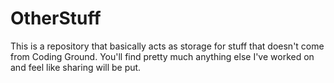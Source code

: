 # OtherStuff
This is a repository that basically acts as storage for stuff that doesn't come from Coding Ground. You'll find pretty much anything else I've worked on and feel like sharing will be put.

